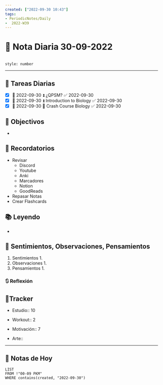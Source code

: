 ```yaml
---
created: ["2022-09-30 10:43"]
tags:
- PeriodicNotes/Daily
-  2022-W39
---
```


# 📅 Nota Diaria  30-09-2022
```toc

style: number

```

---
## 🔷 Tareas Diarias
- [x] 📅 2022-09-30 ⏫ ¿QPSM? ✅ 2022-09-30
- [x] 📅 2022-09-30 ⏫ Introduction to Biology ✅ 2022-09-30
- [x] 📅 2022-09-30 🔽 Crash Course Biology ✅ 2022-09-30

## 🎯 Objectivos
- 
## 📕 Recordatorios
- Revisar
	- Discord
	- Youtube
	- Anki
	- Marcadores
	- Notion
	- GoodReads
- Repasar Notas
- Crear Flashcards

## 📚 Leyendo
- 
## 💬 Sentimientos, Observaciones, Pensamientos 
1. Sentimientos
	1. 
2. Observaciones
	1. 
3. Pensamientos
	1. 
### 🔃 Reflexión

## 🔷Tracker

- Estudio:: 10

- Workout:: 2

- Motivación:: 7

- Arte::
---

## 📅 Notas de Hoy
```dataview
LIST 
FROM !"00-09 PKM" 
WHERE contains(created, "2022-09-30")
```